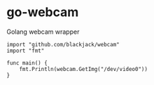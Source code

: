 go-webcam
=========

Golang webcam wrapper

    import "github.com/blackjack/webcam"
    import "fmt"

    func main() {
        fmt.Println(webcam.GetImg("/dev/video0"))
    }
